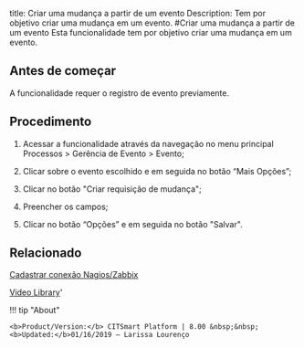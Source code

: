 title: Criar uma mudança a partir de um evento
Description: Tem por objetivo criar uma mudança em um evento.
#Criar uma mudança a partir de um evento
Esta funcionalidade tem por objetivo criar uma mudança em um evento.

Antes de começar
--------------------

A funcionalidade requer o registro de evento previamente.

Procedimento
----------------

1.  Acessar a funcionalidade através da navegação no menu principal Processos \>
    Gerência de Evento \> Evento;

2.  Clicar sobre o evento escolhido e em seguida no botão “Mais Opções”;

3.  Clicar no botão "Criar requisição de mudança";

4.  Preencher os campos;

5.  Clicar no botão “Opções” e em seguida no botão "Salvar".

Relacionado
----------------

[Cadastrar conexão Nagios/Zabbix](/pt-br/citsmart-platform-8/processes/event/configuration/register-nagios-zabbix-connection.html)

<i class='fa fa-youtube-play  fa-2x' style='color:#97ce17;vertical-align: middle;'> </i> [Video Library](https://www.youtube.com/playlist?list=PLB5qK2uzf2RNrFw2L_38FJbcLKv44S4fs)'

!!! tip "About"

    <b>Product/Version:</b> CITSmart Platform | 8.00 &nbsp;&nbsp;
    <b>Updated:</b>01/16/2019 – Larissa Lourenço

